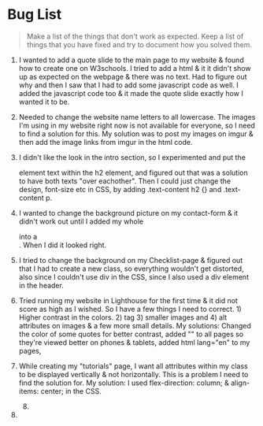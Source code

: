 # Bug List

> Make a list of the things that don't work as expected. Keep a list of things that you have fixed and try to document how you solved them.

1. I wanted to add a quote slide to the main page to my website & found how to create one on W3schools. I tried to add a html & it it didn't show up as expected on the webpage & there was no text. Had to figure out why and then I saw that I had to add some javascript code as well. I added the javascript code too & it made the quote slide exactly how I wanted it to be.

2. Needed to change the website name letters to all lowercase. The images I'm using in my website right now is not available for everyone, so I need to find a solution for this. My solution was to post my images on imgur & then add the image links from imgur in the html code. 

3. I didn't like the look in the intro section, so I experimented and put the <p> element text within the h2 element, and figured out that was a solution to have both texts "over eachother". Then I could just change the design, font-size etc in CSS, by adding .text-content h2 {} and .text-content p.

4. I wanted to change the background picture on my contact-form & it didn't work out until I added my whole <form> into a <section>. When I did it looked right.

5. I tried to change the background on my Checklist-page & figured out that I had to create a new class, so everything wouldn't get distorted, also since I couldn't use div in the CSS, since I also used a div element in the header.

6. Tried running my website in Lighthouse for the first time & it did not score as high as I wished. So I have a few things I need to correct. 1) Higher contrast in the colors. 2) <meta name="viewport"> tag 3) smaller images and 4) alt attributes on images & a few more small details. My solutions: Changed the color of some quotes for better contrast, added "<meta>" to all pages so they're viewed better on phones & tablets, added html lang="en" to my pages,

7. While creating my "tutorials" page, I want all attributes within my class to be displayed vertically & not horizontally. This is a problem I need to find the solution for. My solution: I used flex-direction: column; & align-items: center; in the CSS. 

   
   8. 

9. 
